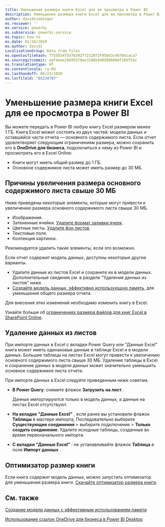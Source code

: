 ```yaml
---
title: Уменьшение размера книги Excel для ее просмотра в Power BI
description: Уменьшение размера книги Excel для ее просмотра в Power BI
author: davidiseminger
ms.reviewer: ''
ms.service: powerbi
ms.subservice: powerbi-service
ms.topic: how-to
ms.date: 01/10/2019
ms.author: davidi
LocalizationGroup: Data from files
ms.openlocfilehash: 7755834f5d76392f7212073f958d3c4070dcaca7
ms.sourcegitcommit: eef4eee24695570ae3186b4d8d99660df16bf54c
ms.translationtype: HT
ms.contentlocale: ru-RU
ms.lasthandoff: 06/23/2020
ms.locfileid: "85234787"
---
```

# <a name="reduce-the-size-of-an-excel-workbook-to-view-it-in-power-bi"></a>Уменьшение размера книги Excel для ее просмотра в Power BI
Вы можете передать в Power BI любую книгу Excel размером менее 1 ГБ. Книга Excel может состоять из двух частей: модели данных и оставшейся части отчета — основного содержимого листа. Если отчет удовлетворяет следующим ограничениям размера, можно сохранить его в **OneDrive для бизнеса**, подключиться к нему из Power BI и просмотреть его в Excel Online:

* Книги могут иметь общий размер до 1 ГБ.
* Основное содержимое листа может иметь размер до 30 МБ.

## <a name="what-makes-core-worksheet-contents-larger-than-30-mb"></a>Причины увеличения размера основного содержимого листа свыше 30 МБ
Ниже приведены некоторые элементы, которые могут привести к увеличению размера основного содержимого листа свыше 30 МБ.

* Изображения.
* Затененные ячейки. [Удалите формат заливки ячеек](https://support.office.com/article/Add-or-change-the-background-color-of-cells-ac10f131-b847-428f-b656-d65375fb815e).
* Цветные листы. [Удалите фон листов](https://support.office.com/article/add-or-remove-a-sheet-background-3577a762-8450-4556-96a2-cc265abc00a8).
* Текстовые поля.
* Коллекция картинок.

Рекомендуется удалить такие элементы, если это возможно. 

Если отчет содержит модель данных, доступны некоторые другие варианты. 

* Удалите данные из листов Excel и сохраните их в модели данных. Дополнительные сведения см. в разделе "Удаление данных из листов" ниже. 
* [Создайте модель данных, эффективно использующую память](https://support.office.com/article/Create-a-memory-efficient-Data-Model-using-Excel-2013-and-the-Power-Pivot-add-in-951c73a9-21c4-46ab-9f5e-14a2833b6a70), для уменьшения общего размера отчета.

Для внесения этих изменений необходимо изменить книгу в Excel.

Узнайте больше об [ограничениях размера файлов для книг Excel в SharePoint Online](https://support.office.com/article/File-size-limits-for-workbooks-in-SharePoint-Online-9e5bc6f8-018f-415a-b890-5452687b325e).

## <a name="remove-data-from-worksheets"></a>Удаление данных из листов
При импорте данных в Excel с вкладки Power Query или "Данные Excel" книга может иметь одинаковые данные в таблице Excel и в модели данных. Большие таблицы на листах Excel могут привести к увеличению основного содержимого листа свыше 30 МБ. Удаление таблицы в Excel и сохранение данных в модели данных может значительно уменьшить основное содержимое листа отчета. 

При импорте данных в Excel следуйте приведенным ниже советам.

* **В Power Query**: снимите флажок **Загрузить на лист**.
  
  Данные импортируются только в модель данных, а данные на листах Excel отсутствуют.
* **На вкладке "Данные Excel"** , если ранее вы установили флажок **Таблицы** в мастере импорта, Последовательно выберите **Существующие соединения** \> выберите подключение \> **Только создать соединение**. Удалите исходные таблицы, созданные во время первоначального импорта.
* **С вкладки "Данные Excel"** : не устанавливайте флажок **Таблица** в поле **Импорт данных** .

## <a name="workbook-size-optimizer"></a>Оптимизатор размер книги
Если книга содержит модель данных, можно запустить оптимизатор для уменьшения размера книги. [Скачайте оптимизатор размера книги](https://www.microsoft.com/download/details.aspx?id=38793).

## <a name="related-info"></a>См. также
[Создание модели данных с эффективным использованием памяти](https://support.office.com/article/Create-a-memory-efficient-Data-Model-using-Excel-2013-and-the-Power-Pivot-add-in-951c73a9-21c4-46ab-9f5e-14a2833b6a70)

[Использование ссылок OneDrive для бизнеса в Power BI Desktop](desktop-use-onedrive-business-links.md)

